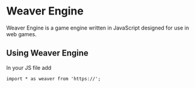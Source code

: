 # Weaver Engine

Weaver Engine is a game engine written in JavaScript designed for use in web games.

## Using Weaver Engine

In your JS file add
```html
import * as weaver from 'https://';
```